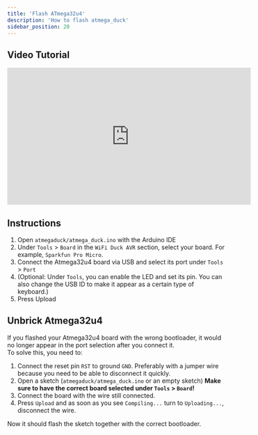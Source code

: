 ```yaml
---
title: 'Flash ATmega32u4'
description: 'How to flash atmega_duck'
sidebar_position: 20
---
```


## Video Tutorial

<iframe width="560" height="315" src="https://www.youtube-nocookie.com/embed/VQAzxBefLZo?start=124" title="YouTube video player" frameborder="0" allow="accelerometer; autoplay; clipboard-write; encrypted-media; gyroscope; picture-in-picture" allowfullscreen></iframe>

## Instructions

1. Open `atmegaduck/atmega_duck.ino` with the Arduino IDE
2. Under `Tools` > `Board` in the `WiFi Duck AVR` section, select your board. For example, `Sparkfun Pro Micro`.
3. Connect the Atmega32u4 board via USB and select its port under `Tools` > `Port`
4. (Optional: Under `Tools`, you can enable the LED and set its pin. You can also change the USB ID to make it appear as a certain type of keyboard.)
5. Press Upload

## Unbrick Atmega32u4

If you flashed your Atmega32u4 board with the wrong bootloader, it would no longer appear in the port selection after you connect it.  
To solve this, you need to:

1. Connect the reset pin `RST` to ground `GND`. Preferably with a jumper wire because you need to be able to disconnect it quickly.  
2. Open a sketch (`atmegaduck/atmega_duck.ino` or an empty sketch) **Make sure to have the correct board selected under `Tools` > `Board`!**
3. Connect the board with the wire still connected.
4. Press `Upload` and as soon as you see `Compiling...` turn to `Uploading...`, disconnect the wire.  

Now it should flash the sketch together with the correct bootloader.
